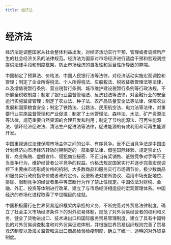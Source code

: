 ```yaml
---
title: 经济法
---
```


# 经济法

经济法是调整国家从社会整体利益出发，对经济活动实行干预、管理或者调控所产生的社会经济关系的法律规范。经济法为国家对市场经济进行适度干预和宏观调控提供法律手段和制度框架，防止市场经济的自发性和盲目性所导致的弊端。

中国制定了预算法、价格法、中国人民银行法等法律，对经济活动实施宏观调控和管理；制定了企业所得税法、个人所得税法、车船税法、税收征收管理法等法律，以及增值税暂行条例、营业税暂行条例、城市维护建设税暂行条例等行政法规，不断健全税收制度；制定了银行业监督管理法、反洗钱法等法律，对金融行业的安全运行实施监督管理；制定了农业法、种子法、农产品质量安全法等法律，保障农业发展和国家粮食安全；制定了铁路法、公路法、民用航空法、电力法等法律，对重要行业实施监督管理和产业促进；制定了土地管理法、森林法、水法、矿产资源法等法律，规范重要自然资源的合理开发和利用；制定了节约能源法、可再生能源法、循环经济促进法、清洁生产促进法等法律，促进能源的有效利用和可再生能源开发。

中国重视通过法律保障市场主体之间的公平、有序竞争。反不正当竞争法是中国由计划经济向市场经济转轨时期制定的一部重要法律，借鉴国际经验，规定禁止仿冒、商业贿赂、虚假宣传、侵犯商业秘密、不正当有奖销售、诋毁竞争对手等不正当竞争行为，维护经营者公平竞争的权益。价格法规定国家实行并逐步完善宏观调控下主要由市场形成价格的机制，大多数商品和服务实行市场调节价，极少数商品和服务实行政府指导价或者政府定价。反垄断法对垄断协议、滥用市场支配地位、排除、限制竞争的经营者集中等垄断行为作了禁止性规定。中国依法对财税、金融、外汇、投资等体制进行改革，建立了与市场经济相适应的宏观管理体系。中国经济的市场化进程取得了举世瞩目的成就。

中国积极履行在世界贸易组织框架内承担的义务，不断完善对外贸易法律制度，确立了社会主义市场经济条件下的对外贸易体制，规范了对外贸易经营者的权利和义务，健全了货物进出口、技术进出口和国际服务贸易管理制度，建立了具有中国特色的对外贸易调查制度和对外贸易促进体制，并根据世界贸易组织规则完善了贸易救济制度以及海关监管和进出口商品检验检疫制度，确立了统一、透明的对外贸易制度。